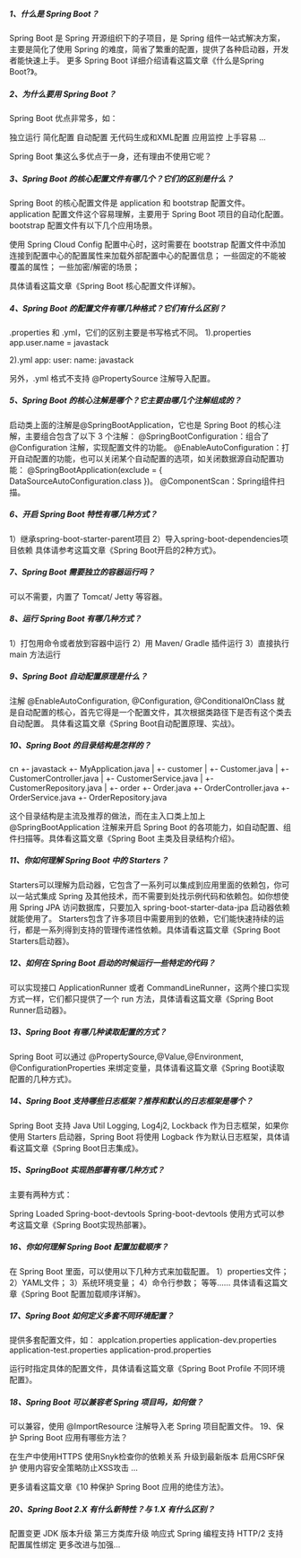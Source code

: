 ##### 1、什么是 Spring Boot？
Spring Boot 是 Spring 开源组织下的子项目，是 Spring 组件一站式解决方案，主要是简化了使用 Spring 的难度，简省了繁重的配置，提供了各种启动器，开发者能快速上手。
更多 Spring Boot 详细介绍请看这篇文章《什么是Spring Boot?》。

##### 2、为什么要用 Spring Boot？
Spring Boot 优点非常多，如：

独立运行
简化配置
自动配置
无代码生成和XML配置
应用监控
上手容易
...

Spring Boot 集这么多优点于一身，还有理由不使用它呢？

##### 3、Spring Boot 的核心配置文件有哪几个？它们的区别是什么？
Spring Boot 的核心配置文件是 application 和 bootstrap 配置文件。
application 配置文件这个容易理解，主要用于 Spring Boot 项目的自动化配置。
bootstrap 配置文件有以下几个应用场景。

使用 Spring Cloud Config 配置中心时，这时需要在 bootstrap 配置文件中添加连接到配置中心的配置属性来加载外部配置中心的配置信息；
一些固定的不能被覆盖的属性；
一些加密/解密的场景；

具体请看这篇文章《Spring Boot 核心配置文件详解》。

##### 4、Spring Boot 的配置文件有哪几种格式？它们有什么区别？
.properties 和 .yml，它们的区别主要是书写格式不同。
1).properties
app.user.name = javastack

2).yml
app:
  user:
    name: javastack

另外，.yml 格式不支持 @PropertySource 注解导入配置。

##### 5、Spring Boot 的核心注解是哪个？它主要由哪几个注解组成的？
启动类上面的注解是@SpringBootApplication，它也是 Spring Boot 的核心注解，主要组合包含了以下 3 个注解：
@SpringBootConfiguration：组合了 @Configuration 注解，实现配置文件的功能。
@EnableAutoConfiguration：打开自动配置的功能，也可以关闭某个自动配置的选项，如关闭数据源自动配置功能： @SpringBootApplication(exclude = { DataSourceAutoConfiguration.class })。
@ComponentScan：Spring组件扫描。

##### 6、开启 Spring Boot 特性有哪几种方式？
1）继承spring-boot-starter-parent项目
2）导入spring-boot-dependencies项目依赖
具体请参考这篇文章《Spring Boot开启的2种方式》。

##### 7、Spring Boot 需要独立的容器运行吗？
可以不需要，内置了 Tomcat/ Jetty 等容器。

##### 8、运行 Spring Boot 有哪几种方式？
1）打包用命令或者放到容器中运行
2）用 Maven/ Gradle 插件运行
3）直接执行 main 方法运行

##### 9、Spring Boot 自动配置原理是什么？
注解 @EnableAutoConfiguration, @Configuration, @ConditionalOnClass 就是自动配置的核心，首先它得是一个配置文件，其次根据类路径下是否有这个类去自动配置。
具体看这篇文章《Spring Boot自动配置原理、实战》。

##### 10、Spring Boot 的目录结构是怎样的？
cn
 +- javastack
     +- MyApplication.java
     |
     +- customer
     |   +- Customer.java
     |   +- CustomerController.java
     |   +- CustomerService.java
     |   +- CustomerRepository.java
     |
     +- order
         +- Order.java
         +- OrderController.java
         +- OrderService.java
         +- OrderRepository.java

这个目录结构是主流及推荐的做法，而在主入口类上加上 @SpringBootApplication 注解来开启 Spring Boot 的各项能力，如自动配置、组件扫描等。具体看这篇文章《Spring Boot 主类及目录结构介绍》。

##### 11、你如何理解 Spring Boot 中的 Starters？
Starters可以理解为启动器，它包含了一系列可以集成到应用里面的依赖包，你可以一站式集成 Spring 及其他技术，而不需要到处找示例代码和依赖包。如你想使用 Spring JPA 访问数据库，只要加入 spring-boot-starter-data-jpa 启动器依赖就能使用了。
Starters包含了许多项目中需要用到的依赖，它们能快速持续的运行，都是一系列得到支持的管理传递性依赖。具体请看这篇文章《Spring Boot Starters启动器》。

##### 12、如何在 Spring Boot 启动的时候运行一些特定的代码？
可以实现接口 ApplicationRunner 或者 CommandLineRunner，这两个接口实现方式一样，它们都只提供了一个 run 方法，具体请看这篇文章《Spring Boot Runner启动器》。

##### 13、Spring Boot 有哪几种读取配置的方式？
Spring Boot 可以通过 @PropertySource,@Value,@Environment, @ConfigurationProperties 来绑定变量，具体请看这篇文章《Spring Boot读取配置的几种方式》。

##### 14、Spring Boot 支持哪些日志框架？推荐和默认的日志框架是哪个？
Spring Boot 支持 Java Util Logging, Log4j2, Lockback 作为日志框架，如果你使用 Starters 启动器，Spring Boot 将使用 Logback 作为默认日志框架，具体请看这篇文章《Spring Boot日志集成》。

##### 15、SpringBoot 实现热部署有哪几种方式？
主要有两种方式：

Spring Loaded
Spring-boot-devtools
Spring-boot-devtools 使用方式可以参考这篇文章《Spring Boot实现热部署》。

##### 16、你如何理解 Spring Boot 配置加载顺序？
在 Spring Boot 里面，可以使用以下几种方式来加载配置。
1）properties文件；
2）YAML文件；
3）系统环境变量；
4）命令行参数；
等等……
具体请看这篇文章《Spring Boot 配置加载顺序详解》。

##### 17、Spring Boot 如何定义多套不同环境配置？
提供多套配置文件，如：
applcation.properties
application-dev.properties
application-test.properties
application-prod.properties

运行时指定具体的配置文件，具体请看这篇文章《Spring Boot Profile 不同环境配置》。

##### 18、Spring Boot 可以兼容老 Spring 项目吗，如何做？
可以兼容，使用 @ImportResource 注解导入老 Spring 项目配置文件。
19、保护 Spring Boot 应用有哪些方法？

在生产中使用HTTPS
使用Snyk检查你的依赖关系
升级到最新版本
启用CSRF保护
使用内容安全策略防止XSS攻击
...

更多请看这篇文章《10 种保护 Spring Boot 应用的绝佳方法》。

##### 20、Spring Boot 2.X 有什么新特性？与 1.X 有什么区别？
配置变更
JDK 版本升级
第三方类库升级
响应式 Spring 编程支持
HTTP/2 支持
配置属性绑定
更多改进与加强...
